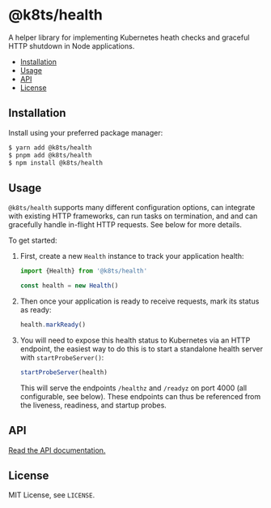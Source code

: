 # @k8ts/health

A helper library for implementing Kubernetes heath checks and graceful HTTP shutdown in Node applications.

- [Installation](#installation)
- [Usage](#usage)
- [API](#api)
- [License](#license)

## Installation

Install using your preferred package manager:

```bash
$ yarn add @k8ts/health
$ pnpm add @k8ts/health
$ npm install @k8ts/health
```

## Usage

`@k8ts/health` supports many different configuration options, can integrate with existing HTTP frameworks, can run tasks on termination, and and can gracefully handle in-flight HTTP requests. See below for more details.

To get started:

1. First, create a new `Health` instance to track your application health:

   ```typescript
   import {Health} from '@k8ts/health'

   const health = new Health()
   ```

2. Then once your application is ready to receive requests, mark its status as ready:

   ```typescript
   health.markReady()
   ```

3. You will need to expose this health status to Kubernetes via an HTTP endpoint, the easiest way to do this is to start a standalone health server with `startProbeServer()`:

   ```typescript
   startProbeServer(health)
   ```

   This will serve the endpoints `/healthz` and `/readyz` on port 4000 (all configurable, see below). These endpoints can thus be referenced from the liveness, readiness, and startup probes.

## API

[Read the API documentation.](./docs/modules.md)

## License

MIT License, see `LICENSE`.
